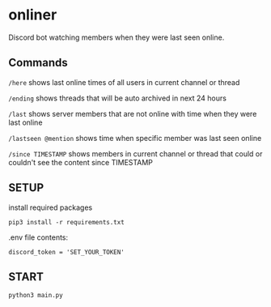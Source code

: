 # onliner
Discord bot watching members when they were last seen online.

## Commands

`/here` shows last online times of all users in current channel or thread

`/ending` shows threads that will be auto archived in next 24 hours

`/last` shows server members that are not online with time when they were last online

`/lastseen @mention` shows time when specific member was last seen online

`/since TIMESTAMP` shows members in current channel or thread that could or couldn't see the content since TIMESTAMP


## SETUP

install required packages

    pip3 install -r requirements.txt

.env file contents:

    discord_token = 'SET_YOUR_TOKEN'

## START

    python3 main.py
